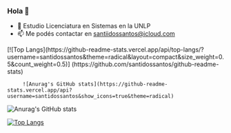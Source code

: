 ### Hola 👋

<!-- - 🔭  -->
- 🌱 Estudio Licenciatura en Sistemas en la UNLP
- 📫 Me podés contactar en santiidossantos@icloud.com
<!-- - 👯 I’m looking to collaborate on ...
- 🤔 I’m looking for help with ...
- 💬 Ask me about ...
- 😄 Pronouns: ...
- ⚡ Fun fact: ... -->


<span style="display:inline;">
         [![Top Langs](https://github-readme-stats.vercel.app/api/top-langs/?username=santidossantos&theme=radical&layout=compact&size_weight=0.5&count_weight=0.5)]                           (https://github.com/santidossantos/github-readme-stats)
</span><span style="display:inline;">
         
         ![Anurag's GitHub stats](https://github-readme-stats.vercel.app/api?username=santidossantos&show_icons=true&theme=radical)

</span>




![Anurag's GitHub stats](https://github-readme-stats.vercel.app/api?username=santidossantos&show_icons=true&theme=radical)

[![Top Langs](https://github-readme-stats.vercel.app/api/top-langs/?username=santidossantos&theme=radical&layout=compact&size_weight=0.5&count_weight=0.5)](https://github.com/santidossantos/github-readme-stats)


         
